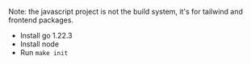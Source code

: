 
Note: the javascript project is not the build system, it's for tailwind and frontend packages.

- Install go 1.22.3
- Install node
- Run `make init`

